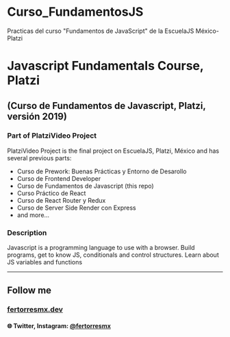 # Curso_FundamentosJS
Practicas del curso "Fundamentos de JavaScript" de la EscuelaJS México-Platzi

# Javascript Fundamentals Course, Platzi

## (Curso de Fundamentos de Javascript, Platzi, versión 2019)

### Part of PlatziVideo Project

PlatziVideo Project is the final project on EscuelaJS, Platzi, México and has several previous parts:

- Curso de Prework: Buenas Prácticas y Entorno de Desarollo
- Curso de Frontend Developer
- Curso de Fundamentos de Javascript (this repo)
- Curso Práctico de React
- Curso de React Router y Redux
- Curso de Server Side Render con Express
- and more...

### Description

Javascript is a programming language to use with a browser.
Build programs, get to know JS, conditionals and control structures.
Learn about JS variables and functions 

---

## Follow me

### [fertorresmx.dev](https://www.fertorresmx.dev/)

#### :globe_with_meridians: Twitter, Instagram: [@fertorresmx](http://www.twitter/fertorresmx)
